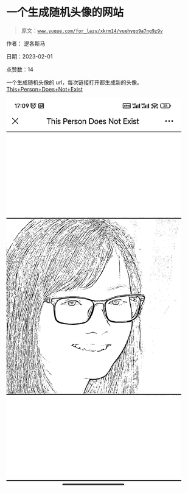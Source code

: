 # 一个生成随机头像的网站

> 原文：[`www.yuque.com/for_lazy/xkrm14/vuehygo9a7ng9z9v`](https://www.yuque.com/for_lazy/xkrm14/vuehygo9a7ng9z9v)



作者： 逻各斯马 

日期：2023-02-01 

点赞数：14 

一个生成随机头像的 url，每次链接打开都生成新的头像。 [This+Person+Does+Not+Exist](https://thispersondoesnotexist.com/) 

![](img/c37fc04b9885a53a119536927d71b9cb.png) 

